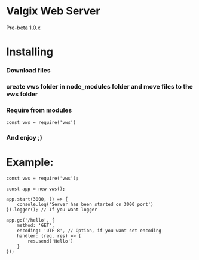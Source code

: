 # Valgix Web Server
Pre-beta 1.0.x

# Installing

### Download files

### create vws folder in node_modules folder and move files to the vws folder

### Require from modules
```
const vws = require('vws')
```

### **And enjoy ;)**

# Example:
```
const vws = require('vws');

const app = new vws();

app.start(3000, () => {
    console.log('Server has been started on 3000 port')
}).logger(); // If you want logger

app.go('/hello', {
    method: 'GET',
    encoding: 'UTF-8', // Option, if you want set encoding
    handler: (req, res) => {
        res.send('Hello')
    }
});
```
